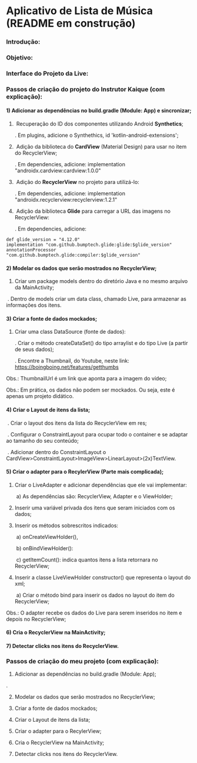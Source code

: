 # Aplicativo de Lista de Música (README em construção)

### Introdução:

### Objetivo:

### Interface do Projeto da Live:


### Passos de criação do projeto do Instrutor Kaique (com explicação):

#### 1) Adicionar as dependências no build.gradle (Module: App) e sincronizar;

1. ​	Recuperação do ID dos componentes utilizando Android **Synthetics**;

   . Em plugins, adicione o Synthethics, id 'kotlin-android-extensions';

2. ​	Adição da biblioteca do **CardView** (Material Design) para usar no item do RecyclerView;

   . Em dependencies, adicione: implementation "androidx.cardview:cardview:1.0.0"

3. ​	Adição do **RecyclerView** no projeto para utilizá-lo:

   . Em dependencies, adicione: implementation "androidx.recyclerview:recyclerview:1.2.1"

4. ​	Adição da biblioteca **Glide** para carregar a URL das imagens no RecyclerView:

   . Em dependencies, adicione: 

```
def glide_version = "4.12.0"
implementation "com.github.bumptech.glide:glide:$glide_version"
annotationProcessor "com.github.bumptech.glide:compiler:$glide_version"
```



#### 2) Modelar os dados que serão mostrados no RecyclerView; 

1. Criar um package models dentro do diretório Java e no mesmo arquivo da MainActivity;

​		. Dentro de models criar um data class, chamado Live, para armazenar as informações dos itens. 



#### 3) Criar a fonte de dados mockados;

1. Criar uma class DataSource (fonte de dados):

   . Criar o método createDataSet() do tipo arraylist e do tipo Live (a partir de seus dados);

   . Encontre a Thumbnail, do Youtube, neste link: https://boingboing.net/features/getthumbs

Obs.: ThumbnailUrl é um link que aponta para a imagem do vídeo; 

Obs.: Em prática, os dados não podem ser mockados. Ou seja, este é apenas um projeto didático.



#### 4) Criar o Layout de itens da lista;

​	. Criar o layout dos itens da lista do RecyclerView em res;

​	. Configurar o ConstraintLayout para ocupar todo o container e se adaptar ao tamanho do seu conteúdo;

​	. Adicionar dentro do ConstraintLayout o CardView>ConstraintLayout>ImageView>LinearLayout>(2x)TextView.



#### 5) Criar o adapter para o RecylerView (Parte mais complicada);

1. Criar o LiveAdapter e adicionar dependências que ele vai implementar:

   ​	a) As dependências são: RecyclerView, Adapter e o ViewHolder;

2. Inserir uma variável privada dos itens que seram iniciados com os dados;

3. Inserir os métodos sobrescritos indicados: 

   ​	a) onCreateViewHolder(), 

   ​	b) onBindViewHolder(): 

   ​	c) getItemCount(): indica quantos itens a lista retornara no RecyclerView;

4. Inserir a classe LiveViewHolder constructor() que representa o layout do xml;

   ​	a) Criar o método bind para inserir os dados no layout do item do RecyclerView; 

Obs.: O adapter recebe os dados do Live para serem inseridos no item e depois no RecyclerView;

#### 6) Cria o RecyclerView na MainActivity;


#### 7) Detectar clicks nos itens do RecyclerView. 



### Passos de criação do meu projeto (com explicação):

1) Adicionar as dependências no build.gradle (Module: App);

. 

2) Modelar os dados que serão mostrados no RecyclerView; 



3) Criar a fonte de dados mockados;



4) Criar o Layout de itens da lista;



5) Criar o adapter para o RecylerView;



6) Cria o RecyclerView na MainActivity;



7) Detectar clicks nos itens do RecyclerView. 
